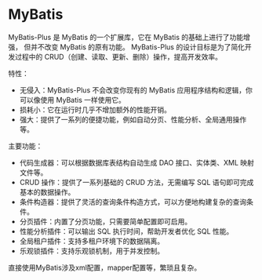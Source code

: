 # MyBatis

MyBatis-Plus 是 MyBatis 的一个扩展库，它在 MyBatis 的基础上进行了功能增强， 但并不改变 MyBatis 的原有功能。
MyBatis-Plus 的设计目标是为了简化开发过程中的 CRUD（创建、读取、更新、删除）操作，提高开发效率。

特性：

- 无侵入：MyBatis-Plus 不会改变你现有的 MyBatis 应用程序结构和逻辑，你可以像使用 MyBatis 一样使用它。
- 损耗小：它在运行时几乎不增加额外的性能开销。
- 强大：提供了一系列的便捷功能，例如自动分页、性能分析、全局通用操作等。

主要功能：

- 代码生成器：可以根据数据库表结构自动生成 DAO 接口、实体类、XML 映射文件等。
- CRUD 操作：提供了一系列基础的 CRUD 方法，无需编写 SQL 语句即可完成基本的数据操作。
- 条件构造器：提供了灵活的查询条件构造方式，可以方便地构建复杂的查询条件。
- 分页插件：内置了分页功能，只需要简单配置即可启用。
- 性能分析插件：可以输出 SQL 执行时间，帮助开发者优化 SQL 性能。
- 全局租户插件：支持多租户环境下的数据隔离。
- 乐观锁插件：支持乐观锁机制，用于并发控制。

直接使用MyBatis涉及xml配置，mapper配置等，繁琐且复杂。